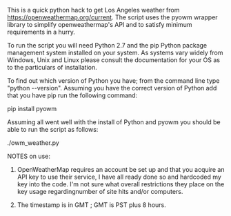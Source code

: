 This is a quick python hack to get Los Angeles weather from https://openweathermap.org/current. The script
uses the pyowm wrapper library to simplify openweathermap's API and to satisfy minimum requirements in 
a hurry.

To run the script you will need Python 2.7 and the pip Python package management system installed on your system.
As systems vary widely from Windows, Unix and Linux please consult the documentation for your OS as to the particulars
of installation.

To find out which  version of Python you have; from the command line type "python --version". 
Assuming you have the correct version of Python add that you have pip run the following command:

pip install pyowm

Assuming all went well with the install of Python and pyowm you should be able to run the script as follows:

./owm_weather.py

NOTES on use:

1. OpenWeatherMap requires an account be set up and that you acquire an API key to use their service, I have all ready
done so and hardcoded my key into the code. I'm not sure what overall restrictions they place on the key usage regardingnumber of site hits and/or computers.

2. The timestamp is in GMT ; GMT is PST plus 8 hours.

